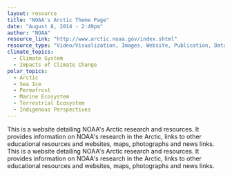 ```yaml
---
layout: resource
title: "NOAA's Arctic Theme Page"
date: "August 8, 2014 - 2:49pm"
author: "NOAA"
resource_link: "http://www.arctic.noaa.gov/index.shtml"
resource_type: "Video/Visualization, Images, Website, Publication, Data"
climate_topics:
  - Climate System
  - Impacts of Climate Change
polar_topics:
  - Arctic
  - Sea Ice
  - Permafrost
  - Marine Ecosystem
  - Terrestrial Ecosystem
  - Indigenous Perspectives
---
```


This is a website detailing NOAA's Arctic research and resources. It provides information on NOAA's research in the Arctic, links to other educational resources and websites, maps, photographs and news links.   This is a website detailing NOAA's Arctic research and resources. It provides information on NOAA's research in the Arctic, links to other educational resources and websites, maps, photographs and news links.
